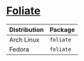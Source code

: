 # [Foliate](https://github.com/johnfactotum/foliate)

| Distribution | Package   |
| ------------ | --------- |
| Arch Linux   | `foliate` |
| Fedora       | `foliate` |
